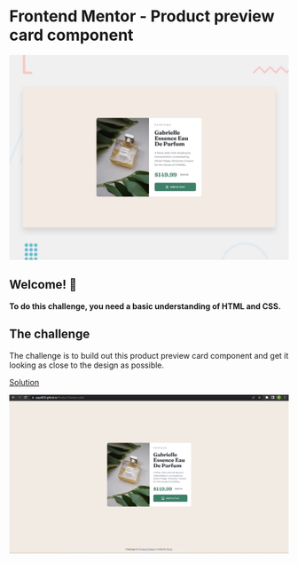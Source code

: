# Frontend Mentor - Product preview card component

![Design preview for the Product preview card component coding challenge](./design/desktop-preview.jpg)

## Welcome! 👋

**To do this challenge, you need a basic understanding of HTML and CSS.**

## The challenge

The challenge is to build out this product preview card component and get it looking as close to the design as possible.

[Solution](https://payal033.github.io/Product-Preview-card/)

![solution screenshot](./solution/solution.png)
